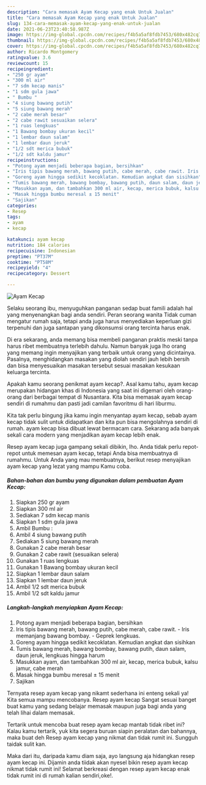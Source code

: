 ```yaml
---
description: "Cara memasak Ayam Kecap yang enak Untuk Jualan"
title: "Cara memasak Ayam Kecap yang enak Untuk Jualan"
slug: 134-cara-memasak-ayam-kecap-yang-enak-untuk-jualan
date: 2021-06-23T23:40:58.987Z
image: https://img-global.cpcdn.com/recipes/f4b5a5af8fdb7453/680x482cq70/ayam-kecap-foto-resep-utama.jpg
thumbnail: https://img-global.cpcdn.com/recipes/f4b5a5af8fdb7453/680x482cq70/ayam-kecap-foto-resep-utama.jpg
cover: https://img-global.cpcdn.com/recipes/f4b5a5af8fdb7453/680x482cq70/ayam-kecap-foto-resep-utama.jpg
author: Ricardo Montgomery
ratingvalue: 3.6
reviewcount: 15
recipeingredient:
- "250 gr ayam"
- "300 ml air"
- "7 sdm kecap manis"
- "1 sdm gula jawa"
- " Bumbu "
- "4 siung bawang putih"
- "5 siung bawang merah"
- "2 cabe merah besar"
- "2 cabe rawit sesuaikan selera"
- "1 ruas lengkuas"
- "1 Bawang bombay ukuran kecil"
- "1 lembar daun salam"
- "1 lembar daun jeruk"
- "1/2 sdt merica bubuk"
- "1/2 sdt kaldu jamur"
recipeinstructions:
- "Potong ayam menjadi beberapa bagian, bersihkan"
- "Iris tipis bawang merah, bawang putih, cabe merah, cabe rawit. Iris memanjang bawang bombay. Geprek lengkuas."
- "Goreng ayam hingga sedikit kecoklatan. Kemudian angkat dan sisihkan"
- "Tumis bawang merah, bawang bombay, bawang putih, daun salam, daun jeruk, lengkuas hingga harum"
- "Masukkan ayam, dan tambahkan 300 ml air, kecap, merica bubuk, kalsu jamur, cabe merah"
- "Masak hingga bumbu meresal ± 15 menit"
- "Sajikan"
categories:
- Resep
tags:
- ayam
- kecap

katakunci: ayam kecap 
nutrition: 184 calories
recipecuisine: Indonesian
preptime: "PT37M"
cooktime: "PT58M"
recipeyield: "4"
recipecategory: Dessert

---
```



![Ayam Kecap](https://img-global.cpcdn.com/recipes/f4b5a5af8fdb7453/680x482cq70/ayam-kecap-foto-resep-utama.jpg)

Selaku seorang ibu, menyuguhkan panganan sedap buat famili adalah hal yang menyenangkan bagi anda sendiri. Peran seorang  wanita Tidak cuman mengatur rumah saja, tetapi anda juga harus menyediakan keperluan gizi terpenuhi dan juga santapan yang dikonsumsi orang tercinta harus enak.

Di era  sekarang, anda memang bisa membeli panganan praktis meski tanpa harus ribet membuatnya terlebih dahulu. Namun banyak juga lho orang yang memang ingin menyajikan yang terbaik untuk orang yang dicintainya. Pasalnya, menghidangkan masakan yang diolah sendiri jauh lebih bersih dan bisa menyesuaikan masakan tersebut sesuai masakan kesukaan keluarga tercinta. 



Apakah kamu seorang penikmat ayam kecap?. Asal kamu tahu, ayam kecap merupakan hidangan khas di Indonesia yang saat ini digemari oleh orang-orang dari berbagai tempat di Nusantara. Kita bisa memasak ayam kecap sendiri di rumahmu dan pasti jadi camilan favoritmu di hari liburmu.

Kita tak perlu bingung jika kamu ingin menyantap ayam kecap, sebab ayam kecap tidak sulit untuk didapatkan dan kita pun bisa mengolahnya sendiri di rumah. ayam kecap bisa dibuat lewat bermacam cara. Sekarang ada banyak sekali cara modern yang menjadikan ayam kecap lebih enak.

Resep ayam kecap juga gampang sekali dibikin, lho. Anda tidak perlu repot-repot untuk memesan ayam kecap, tetapi Anda bisa membuatnya di rumahmu. Untuk Anda yang mau membuatnya, berikut resep menyajikan ayam kecap yang lezat yang mampu Kamu coba.

<!--inarticleads1-->

##### Bahan-bahan dan bumbu yang digunakan dalam pembuatan Ayam Kecap:

1. Siapkan 250 gr ayam
1. Siapkan 300 ml air
1. Sediakan 7 sdm kecap manis
1. Siapkan 1 sdm gula jawa
1. Ambil  Bumbu :
1. Ambil 4 siung bawang putih
1. Sediakan 5 siung bawang merah
1. Gunakan 2 cabe merah besar
1. Gunakan 2 cabe rawit (sesuaikan selera)
1. Gunakan 1 ruas lengkuas
1. Gunakan 1 Bawang bombay ukuran kecil
1. Siapkan 1 lembar daun salam
1. Siapkan 1 lembar daun jeruk
1. Ambil 1/2 sdt merica bubuk
1. Ambil 1/2 sdt kaldu jamur




<!--inarticleads2-->

##### Langkah-langkah menyiapkan Ayam Kecap:

1. Potong ayam menjadi beberapa bagian, bersihkan
1. Iris tipis bawang merah, bawang putih, cabe merah, cabe rawit. - Iris memanjang bawang bombay. - Geprek lengkuas.
1. Goreng ayam hingga sedikit kecoklatan. Kemudian angkat dan sisihkan
1. Tumis bawang merah, bawang bombay, bawang putih, daun salam, daun jeruk, lengkuas hingga harum
1. Masukkan ayam, dan tambahkan 300 ml air, kecap, merica bubuk, kalsu jamur, cabe merah
1. Masak hingga bumbu meresal ± 15 menit
1. Sajikan




Ternyata resep ayam kecap yang nikamt sederhana ini enteng sekali ya! Kita semua mampu mencobanya. Resep ayam kecap Sangat sesuai banget buat kamu yang sedang belajar memasak maupun juga bagi anda yang telah lihai dalam memasak.

Tertarik untuk mencoba buat resep ayam kecap mantab tidak ribet ini? Kalau kamu tertarik, yuk kita segera buruan siapin peralatan dan bahannya, maka buat deh Resep ayam kecap yang nikmat dan tidak rumit ini. Sungguh taidak sulit kan. 

Maka dari itu, daripada kamu diam saja, ayo langsung aja hidangkan resep ayam kecap ini. Dijamin anda tiidak akan nyesel bikin resep ayam kecap nikmat tidak rumit ini! Selamat berkreasi dengan resep ayam kecap enak tidak rumit ini di rumah kalian sendiri,oke!.

